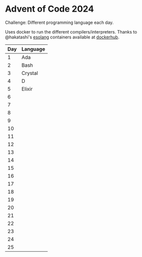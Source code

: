 # Advent of Code 2024

Challenge: Different programming language each day.

Uses docker to run the different compilers/interpreters. Thanks to @hakatashi's [esolang](https://github.com/hakatashi/esolang-box) containers available at [dockerhub](https://hub.docker.com/u/esolang).

| Day | Language |
| --- | -------- |
|   1 | Ada      |
|   2 | Bash     |
|   3 | Crystal  |
|   4 | D        |
|   5 | Elixir   |
|   6 |          |
|   7 |          |
|   8 |          |
|   9 |          |
|  10 |          |
|  11 |          |
|  12 |          |
|  13 |          |
|  14 |          |
|  15 |          |
|  16 |          |
|  17 |          |
|  18 |          |
|  19 |          |
|  20 |          |
|  21 |          |
|  22 |          |
|  23 |          |
|  24 |          |
|  25 |          |
